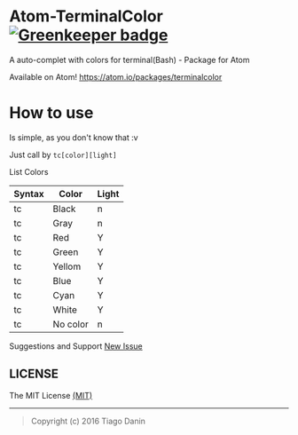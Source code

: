 # Atom-TerminalColor [![Greenkeeper badge](https://badges.greenkeeper.io/TiagoDanin/Atom-TerminalColor.svg)](https://greenkeeper.io/)
A auto-complet with colors for terminal(Bash) - Package for Atom

Available on Atom! https://atom.io/packages/terminalcolor

# How to use

Is simple, as you don't know that :v

Just call by `tc[color][light]`

List Colors

Syntax | Color | Light|
-------|-------|------|
tc|Black|n|
tc|Gray|n|
tc|Red|Y|
tc|Green|Y|
tc|Yellom|Y|
tc|Blue|Y|
tc|Cyan|Y|
tc|White|Y|
tc|No color|n|


Suggestions and Support [New Issue](https://github.com/TiagoDanin/Atom-TerminalColor/issues/new)

## LICENSE
The MIT License [(MIT)](https://github.com/TiagoDanin/Atom-TerminalColor/blob/master/LICENSE)

---
>Copyright (c) 2016 Tiago Danin
